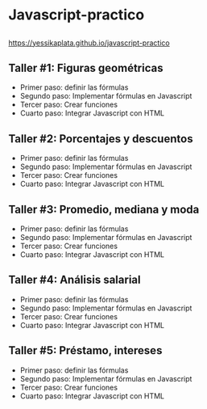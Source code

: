 # Javascript-practico

## 
https://yessikaplata.github.io/javascript-practico

## Taller #1: Figuras geométricas

- Primer paso: definir las fórmulas
- Segundo paso: Implementar fórmulas en Javascript
- Tercer paso: Crear funciones
- Cuarto paso: Integrar Javascript con HTML

## Taller #2: Porcentajes y descuentos

- Primer paso: definir las fórmulas
- Segundo paso: Implementar fórmulas en Javascript
- Tercer paso: Crear funciones
- Cuarto paso: Integrar Javascript con HTML

## Taller #3: Promedio, mediana y moda

- Primer paso: definir las fórmulas
- Segundo paso: Implementar fórmulas en Javascript
- Tercer paso: Crear funciones
- Cuarto paso: Integrar Javascript con HTML

## Taller #4: Análisis salarial

- Primer paso: definir las fórmulas
- Segundo paso: Implementar fórmulas en Javascript
- Tercer paso: Crear funciones
- Cuarto paso: Integrar Javascript con HTML

## Taller #5: Préstamo, intereses

- Primer paso: definir las fórmulas
- Segundo paso: Implementar fórmulas en Javascript
- Tercer paso: Crear funciones
- Cuarto paso: Integrar Javascript con HTML